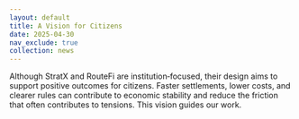 ```yaml
---
layout: default
title: A Vision for Citizens
date: 2025-04-30
nav_exclude: true
collection: news
---
```



Although StratX and RouteFi are institution‑focused, their design aims to support positive outcomes for citizens. Faster settlements, lower costs, and clearer rules can contribute to economic stability and reduce the friction that often contributes to tensions. This vision guides our work.

